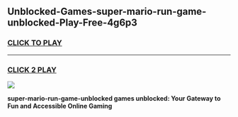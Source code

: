 
## Unblocked-Games-super-mario-run-game-unblocked-Play-Free-4g6p3
<h3>
<a href="https://premium76.site?title=super-mario-run-game-unblocked&ref=18A1">CLICK TO PLAY</a></h3>
<hr>

<h3>
<a href="https://premium76.site?title=super-mario-run-game-unblocked&ref=18A1">CLICK 2 PLAY</a>
  
</h3>

<a href="https://premium76.site?title=super-mario-run-game-unblocked&ref=18A1"><img src="https://clearcache.store/games.png"></a>


**super-mario-run-game-unblocked games unblocked: Your Gateway to Fun and Accessible Online Gaming**
